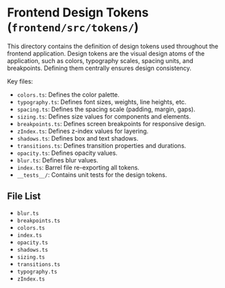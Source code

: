 # Frontend Design Tokens (`frontend/src/tokens/`)

This directory contains the definition of design tokens used throughout the frontend application. Design tokens are the visual design atoms of the application, such as colors, typography scales, spacing units, and breakpoints. Defining them centrally ensures design consistency.

Key files:

*   `colors.ts`: Defines the color palette.
*   `typography.ts`: Defines font sizes, weights, line heights, etc.
*   `spacing.ts`: Defines the spacing scale (padding, margin, gaps).
*   `sizing.ts`: Defines size values for components and elements.
*   `breakpoints.ts`: Defines screen breakpoints for responsive design.
*   `zIndex.ts`: Defines z-index values for layering.
*   `shadows.ts`: Defines box and text shadows.
*   `transitions.ts`: Defines transition properties and durations.
*   `opacity.ts`: Defines opacity values.
*   `blur.ts`: Defines blur values.
*   `index.ts`: Barrel file re-exporting all tokens.
*   `__tests__/`: Contains unit tests for the design tokens. 

<!-- File List Start -->
## File List

- `blur.ts`
- `breakpoints.ts`
- `colors.ts`
- `index.ts`
- `opacity.ts`
- `shadows.ts`
- `sizing.ts`
- `transitions.ts`
- `typography.ts`
- `zIndex.ts`

<!-- File List End -->
